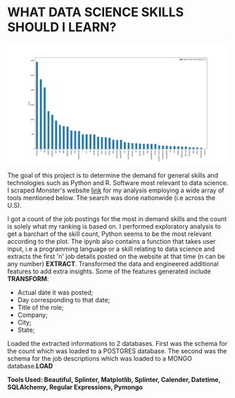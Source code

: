 # WHAT DATA SCIENCE SKILLS SHOULD I LEARN?

![ranking.png](Images/ranking.png)

The goal of this project is to determine the demand for general skills and technologies such as Python and R. Software most relevant to data science. I scraped Monster's website [link](https://www.monster.com/) for my analysis employing a wide array of tools mentioned below. The search was done nationwide (i.e across the U.S). 

I got a count of the job postings for the most in demand skills and the count is solely what my ranking is based on. I performed exploratory analysis to get a barchart of the skill count, Python seems to be the most relevant according to the plot. The ipynb also contains a function that takes user input, i.e a programming language or a skill relating to data science and extracts the first 'n' job details posted on the website at that time (n can be any number) **EXTRACT**. Transformed the data and engineered additional features to add extra insights. Some of the features generated include **TRANSFORM**:

* Actual date it was posted; 
* Day corresponding to that date; 
* Title of the role;
* Company;
* City;
* State;

Loaded the extracted informations to 2 databases. First was the schema for the count which was loaded to a POSTGRES database. The second was the schema for the job descriptions which was loaded to a MONGO database.**LOAD**


**Tools Used: Beautiful, Splinter, Matplotlib, Splinter, Calender, Datetime, SQLAlchemy, Regular Expressions, Pymongo**
